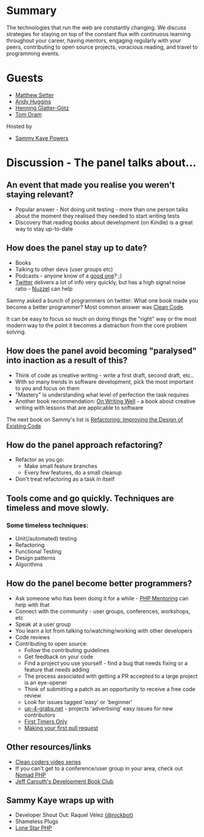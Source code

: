 # Summary
The technologies that run the web are constantly changing. We discuss strategies for staying on top of the constant flux with continuous learning throughout your career, having mentors, engaging regularly with your peers, contributing to open source projects, voracious reading, and travel to programming events.

# Guests
* [Matthew Setter](https://twitter.com/settermjd)
* [Andy Huggins](https://twitter.com/andy_huggins)
* [Henning Glatter-Götz](https://twitter.com/hglattergotz)
* [Tom Oram](https://twitter.com/tomphp)

Hosted by
* [Sammy Kaye Powers](https://twitter.com/SammyK)

# Discussion - The panel talks about...

## An event that made you realise you weren't staying relevant?
* Popular answer - Not doing unit testing - more than one person talks about the moment they realised they needed to start writing tests
* Discovery that reading books about development (on Kindle) is a great way to stay up-to-date

## How does the panel stay up to date?
* Books
* Talking to other devs (user groups etc)
* Podcasts - anyone know of a [good one](https://www.phproundtable.com/)? ;)
* [Twitter](https://twitter.com/) delivers a lot of info very quickly, but has a high signal:noise ratio - [Nuzzel](http://nuzzel.com/) can help

Sammy asked a bunch of programmers on twitter: What one book made you become a better programmer? Most common answer was [Clean Code](http://www.amazon.co.uk/Clean-Code-Handbook-Software-Craftsmanship/dp/0132350882).

It can be easy to focus so much on doing things the "right" way or the most modern way to the point it becomes a distraction from the core problem solving.

## How does the panel avoid becoming "paralysed" into inaction as a result of this?
* Think of code as creative writing - write a first draft, second draft, etc..
* With so many trends in software development, pick the most important to you and focus on them
* "Mastery" is understanding what level of perfection the task requires
* Another book recommendation: [On Writing Well](http://www.amazon.com/On-Writing-Well-Classic-Nonfiction/dp/0060891548) - a book about creative writing with lessons that are applicable to software

The next book on Sammy's list is [Refactoring: Improving the Design of Existing Code](http://www.amazon.co.uk/Refactoring-Improving-Design-Existing-Technology/dp/0201485672)

## How do the panel approach refactoring?
* Refactor as you go:
  * Make small feature branches
  * Every few features, do a small cleanup
* Don't treat refactoring as a task in itself

## Tools come and go quickly. Techniques are timeless and move slowly.
### Some timeless techniques:
* Unit(/automated) testing
* Refactoring
* Functional Testing
* Design patterns
* Algorithms

## How do the panel become better programmers?
* Ask someone who has been doing it for a while - [PHP Mentoring](https://phpmentoring.org/) can help with that
* Connect with the community - user groups, conferences, workshops, etc
* Speak at a user group
* You learn a lot from talking to/watching/working with other developers
* Code reviews
* Contributing to open source:
  * Follow the contributing guidelines
  * Get feedback on your code
  * Find a project you use yourself - find a bug that needs fixing or a feature that needs adding
  * The process associated with getting a PR accepted to a large project is an eye-opener
  * Think of submitting a patch as an opportunity to receive a free code review
  * Look for issues tagged 'easy' or 'beginner'
  * [up-4-grabs.net](http://up-for-grabs.net/#/) - projects 'advertising' easy issues for new contributors
  * [First Timers Only](https://medium.com/@kentcdodds/first-timers-only-78281ea47455#.o04s2sjhq)
  * [Making your first pull request](http://www.charlotteis.co.uk/making-your-first-pull-request/)

## Other resources/links
* [Clean coders video series](https://cleancoders.com/videos/clean-code)
* If you can't get to a conference/user group in your area, check out [Nomad PHP](https://nomadphp.com/)
* [Jeff Carouth's Development Book Club](https://carouth.com/blog/categories/book-club/)

## Sammy Kaye wraps up with
* Developer Shout Out: Raquel Vélez [(@rockbot)](https://twitter.com/rockbot)
* Shameless Plugs
* [Lone Star PHP](http://lonestarphp.com/)
